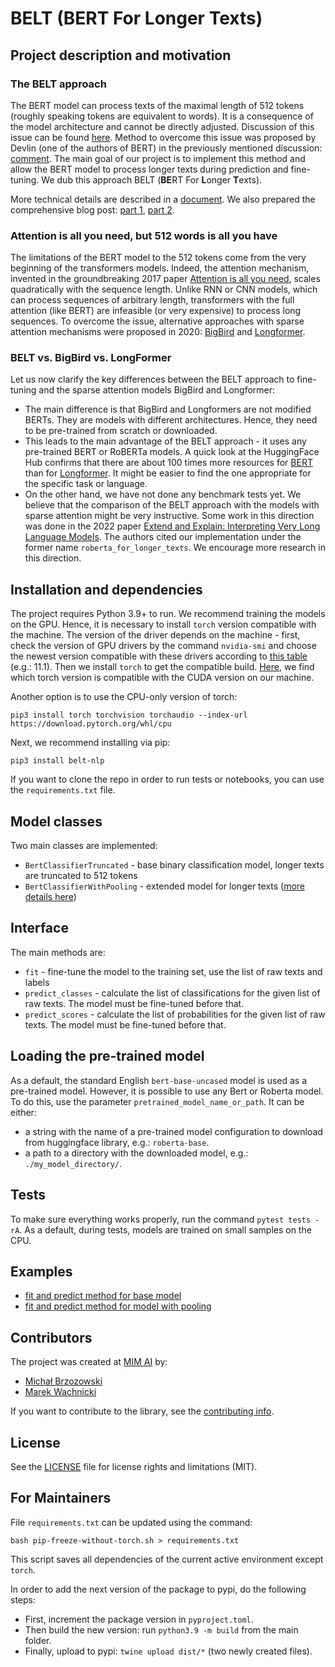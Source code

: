 # **BELT** (**BE**RT For **L**onger **T**exts)

## Project description and motivation

### The BELT approach

The BERT model can process texts of the maximal length of 512 tokens (roughly speaking tokens are equivalent to words). It is a consequence of the model architecture and cannot be directly adjusted. Discussion of this issue can be found [here](https://github.com/google-research/bert/issues/27). Method to overcome this issue was proposed by Devlin (one of the authors of BERT) in the previously mentioned discussion: [comment](https://github.com/google-research/bert/issues/27#issuecomment-435265194). The main goal of our project is to implement this method and allow the BERT model to process longer texts during prediction and fine-tuning. We dub this approach BELT (**BE**RT For **L**onger **T**exts).

More technical details are described in a [document](https://github.com/mim-solutions/bert_for_longer_texts/blob/main/docs/bert_for_longer_texts.md). We also prepared the comprehensive blog post: [part 1](https://www.mim.ai/fine-tuning-bert-model-for-arbitrarily-long-texts-part-1/), [part 2](https://www.mim.ai/fine-tuning-bert-model-for-arbitrarily-long-texts-part-2/).

### Attention is all you need, but 512 words is all you have

The limitations of the BERT model to the 512 tokens come from the very beginning of the transformers models. Indeed, the attention mechanism, invented in the groundbreaking 2017 paper [Attention is all you need](https://arxiv.org/abs/1706.03762), scales quadratically with the sequence length. Unlike RNN or CNN models, which can process sequences of arbitrary length, transformers with the full attention (like BERT) are infeasible (or very expensive) to process long sequences.
To overcome the issue, alternative approaches with sparse attention mechanisms were proposed in 2020: [BigBird](https://arxiv.org/abs/2007.14062) and [Longformer](https://arxiv.org/abs/2004.05150).

### BELT vs. BigBird vs. LongFormer

Let us now clarify the key differences between the BELT approach to fine-tuning and the sparse attention models BigBird and Longformer:
- The main difference is that BigBird and Longformers are not modified BERTs. They are models with different architectures. Hence, they need to be pre-trained from scratch or downloaded.
- This leads to the main advantage of the BELT approach - it uses any pre-trained BERT or RoBERTa models. A quick look at the HuggingFace Hub confirms that there are about 100 times more resources for [BERT](https://huggingface.co/models?other=bert) than for [Longformer](https://huggingface.co/models?other=longformer). It might be easier to find the one appropriate for the specific task or language.
- On the other hand, we have not done any benchmark tests yet. We believe that the comparison of the BELT approach with the models with sparse attention might be very instructive. Some work in this direction was done in the 2022 paper [Extend and Explain: Interpreting Very Long Language Models](https://proceedings.mlr.press/v193/stremmel22a/stremmel22a.pdf). The authors cited our implementation under the former name `roberta_for_longer_texts`. We encourage more research in this direction.

## Installation and dependencies

The project requires Python 3.9+ to run. We recommend training the models on the GPU. Hence, it is necessary to install `torch` version compatible with the machine. The version of the driver depends on the machine - first, check the version of GPU drivers by the command `nvidia-smi` and choose the newest version compatible with these drivers according to [this table](https://docs.nvidia.com/cuda/cuda-toolkit-release-notes/index.html) (e.g.: 11.1). Then we install `torch` to get the compatible build. [Here](https://pytorch.org/get-started/previous-versions/), we find which torch version is compatible with the CUDA version on our machine.

Another option is to use the CPU-only version of torch:
```
pip3 install torch torchvision torchaudio --index-url https://download.pytorch.org/whl/cpu
```
Next, we recommend installing via pip:
```
pip3 install belt-nlp
```

If you want to clone the repo in order to run tests or notebooks, you can use the `requirements.txt` file.

## Model classes

Two main classes are implemented:
- `BertClassifierTruncated` - base binary classification model, longer texts are truncated to 512 tokens
- `BertClassifierWithPooling` - extended model for longer texts ([more details here](https://github.com/mim-solutions/bert_for_longer_texts/blob/main/docs/bert_for_longer_texts.md))

## Interface

The main methods are:
- `fit` - fine-tune the model to the training set, use the list of raw texts and labels
- `predict_classes` - calculate the list of classifications for the given list of raw texts. The model must be fine-tuned before that.
- `predict_scores` - calculate the list of probabilities for the given list of raw texts. The model must be fine-tuned before that.

## Loading the pre-trained model
 
As a default, the standard English `bert-base-uncased` model is used as a pre-trained model. However, it is possible to use any Bert or Roberta model. To do this, use the parameter `pretrained_model_name_or_path`.
It can be either:
- a string with the name of a pre-trained model configuration to download from huggingface library, e.g.: `roberta-base`.
- a path to a directory with the downloaded model, e.g.: `./my_model_directory/`.

## Tests
To make sure everything works properly, run the command ```pytest tests -rA```. As a default, during tests, models are trained on small samples on the CPU.

## Examples
- [fit and predict method for base model](https://github.com/mim-solutions/bert_for_longer_texts/blob/main/notebooks/example_base_model_fit_predict.ipynb)
- [fit and predict method for model with pooling](https://github.com/mim-solutions/bert_for_longer_texts/blob/main/notebooks/example_model_with_pooling_fit_predict.ipynb)

## Contributors
The project was created at [MIM AI](https://www.mim.ai/) by:
- [Michał Brzozowski](https://github.com/MichalBrzozowski91) 
- [Marek Wachnicki](https://github.com/mwachnicki)

If you want to contribute to the library, see the [contributing info](https://github.com/mim-solutions/bert_for_longer_texts/blob/main/CONTRIBUTING.md).

## License
See the [LICENSE](https://github.com/mim-solutions/bert_for_longer_texts/blob/main/LICENSE.txt) file for license rights and limitations (MIT).

## For Maintainers

File `requirements.txt` can be updated using the command:
```
bash pip-freeze-without-torch.sh > requirements.txt
```
This script saves all dependencies of the current active environment except `torch`.

In order to add the next version of the package to pypi, do the following steps:
- First, increment the package version in `pyproject.toml`.
- Then build the new version: run `python3.9 -m build` from the main folder.
- Finally, upload to pypi: `twine upload dist/*` (two newly created files).
